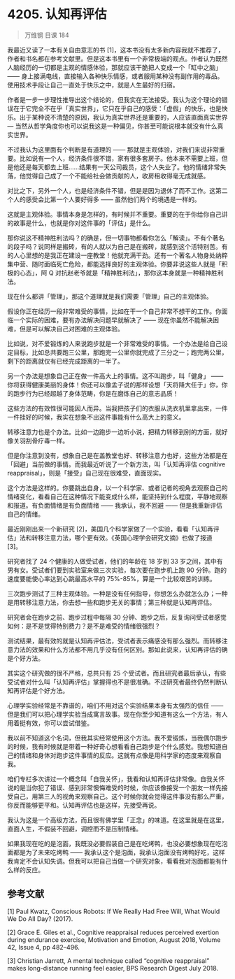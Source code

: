 # 4205. 认知再评估
> 万维钢 日课 184

我最近又读了一本有关自由意志的书 [1]，这本书没有太多新内容我就不推荐了，作者和书名都在参考文献里。但是这本书里有一个非常极端的观点。作者认为既然人脑经历的一切都是主观的情感体验，那就应该干脆把人变成一个「缸中之脑」 —— 身上接满电线，直接输入各种快乐情感，或者服用某种没有副作用的毒品。使用技术手段让自己一直处于快乐之中，就是人生最好的归宿。

作者是一步一步理性推导出这个结论的，但我实在无法接受。我认为这个理论的错误在于它完全不在乎「真实世界」，它只在乎自己的感受：「虚假」的快乐，也是快乐。出于某种说不清楚的原因，我认为真实世界还是重要的，人应该直面真实世界 — 当然从哲学角度你也可以说我这是一种偏见，你甚至可能说根本就没有什么真实世界。

不过我认为这里面有个判断是有道理的 —— 那就是主观体验，对我们来说非常重要。比如说有一个人，经济条件很不错，家有很多套房子。他本来不需要上班，但是他还是每天都去上班……结果有一天公司裁员，这个人失业了。他的情绪非常失落，他觉得自己成了一个不能给社会做贡献的人，收房租收得毫无成就感。

对比之下，另外一个人，也是经济条件不错，但是是因为退休了而不工作。这第二个人的感受会比第一个人要好得多 —— 虽然他们两个的境遇是一样的。

这就是主观体验。事情本身是怎样的，有时候并不重要。重要的在于你给你自己讲的故事是什么，也就是你对这件事的「评估」是什么。

那你说这不精神胜利法吗？的确是，但一切事物都看你怎么「解读」。不有个著名的段子吗？说同样是搬砖，有的人就以为自己是在搬砖，就感到这个活特别苦。有的人心里想的是我正在建设一座教堂！他就充满干劲。还有一个著名人物身处纳粹集中营、随时面临死亡危险，都能选择良好的主观体验。你要非说这些人就是「积极的心态」，阿 Q 对抗赵老爷就是「精神胜利法」，那你这本身就是一种精神胜利法。

现在什么都讲「管理」，那这个道理就是我们需要「管理」自己的主观体验。

假设你正在经历一段非常难受的事情，比如在干一个自己非常不想干的工作。你面临一个实际的困难，要有办法解决问题早就解决了 —— 现在你虽然不能解决困难，但是可以解决自己对困难的主观体验。

比如说，对不爱锻炼的人来说跑步就是一个非常难受的事情。一个办法是给自己设定目标，比如总共要跑三公里，那跑完一公里你就完成了三分之一；跑完两公里，剩下的距离就仅有已经完成距离的一半了。

另一个办法是想象自己正在做一件高大上的事情。这不叫跑步，叫「健身」 —— 你将获得健康美丽的身体！你还可以像孟子说的那样设想「天将降大任于」你，你的跑步行为已经超越了身体范畴，你是在磨炼自己的意志品质！

这些方法的有效性很可能因人而异。当我把孩子们的衣服从洗衣机里拿出来，一件一件挂好的时候，我实在想象不出这件事能有什么高大上的意义。

转移注意力也是个办法。比如一边跑步一边听小说，把精力转移到别的方面，就好像关羽刮骨疗毒一样。

但是你注意到没有，想象自己是在盖教堂也好、转移注意力也好，这些方法都是在「回避」当前做的事情。而我最近听说了一个新方法，叫「认知再评估 cognitive reappraisal」，则是「接受」自己现在很难受，直面现实。

这个方法是这样的。你要跳出自身，以一个科学家、或者记者的视角去观察自己的情绪变化，看看自己在这种情况下能变成什么样，能坚持到什么程度，平静地观察和报道。有负面情绪是有负面情绪 —— 我承认，我不回避 —— 但是我重新评估自己的情绪。

最近刚刚出来一个新研究 [2]，美国几个科学家做了一个实验，看看「认知再评估」法和转移注意力法，哪个更有效。《英国心理学会研究文摘》也做了报道 [3]。

研究者找了 24 个健康的人做受试者，他们的年龄在 18 岁到 33 岁之间，其中有男有女。受试者们要到实验室来做三次实验，每次要在跑步机上跑 90 分钟。跑的速度要能使心率达到心跳最高水平的 75%-85%，算是一个比较艰苦的训练。

三次跑步测试了三种主观体验。一种是没有任何指导，你想怎么办就怎么办；一种是用转移注意力法，你去想一些和跑步无关的事情；第三种就是认知再评估。

研究者会在跑步之前、跑步过程中每隔 30 分钟、跑步之后，反复询问受试者感觉如何：是不是觉得特别费力？是不是难受的情绪很强烈？

测试结果，最有效的就是认知再评估法，受试者表示痛感没有那么强烈。而转移注意力法的效果和什么方法都不用几乎没有任何区别。那如此说来，认知再评估的确是个好方法。

其实这个研究做的很不严格，总共只有 25 个受试者。而且研究者最后承认，有些受试者对什么叫「认知再评估」掌握得也不是很准确。不过研究者最终仍然判断认知再评估是个好方法。

心理学实验经常是不靠谱的，咱们不用对这个实验结果本身有太强烈的信任 —— 但是我们可以把心理学实验当成寓言故事。现在你至少知道有这么一个方法，有人用着挺有效，你可以尝试借鉴。

我以前不知道这个名词，但我其实经常使用这个方法。我不爱锻炼，当我偶尔跑步的时候，我有时候就是带着一种好奇心想看看自己跑步是个什么感觉。我想知道自己的情绪和身体对跑步这件事情的反应。这就有点像是用科学家的态度来观察自我。

咱们专栏多次讲过一个概念叫「自我关怀」，我看和认知再评估非常像。自我关怀说的是当你犯了错误、感到非常懊悔难受的时候，你应该像接受一个朋友一样先接受自己，用第三人的视角来观察自己。这个时候你就会觉得这件事没有那么严重，你反而能够更平和。认知再评估也是这样，先接受再说。

我认为这是一个高级方法，而且很有佛学里「正念」的味道。在这里就是在这里，直面人生，不假装不回避，调控而不是压制情绪。

如果我现在吃的是泡面，我既没必要假装自己是在吃烤鸭，也没必要想象现在吃泡面都是为了未来吃烤鸭 —— 我承认这个是泡面，我承认泡面没有烤鸭好吃，这样我肯定不会认知失调。但我可以把自己当做一个研究对象，看看我对泡面都能有什么样的反应。 

## 参考文献

[1] Paul Kwatz, Conscious Robots: If We Really Had Free Will, What Would We Do All Day? (2017).

[2] Grace E. Giles et al., Cognitive reappraisal reduces perceived exertion during endurance exercise, Motivation and Emotion, August 2018, Volume 42, Issue 4, pp 482–496.

[3] Christian Jarrett, A mental technique called “cognitive reappraisal” makes long-distance running feel easier, BPS Research Digest July 2018.
